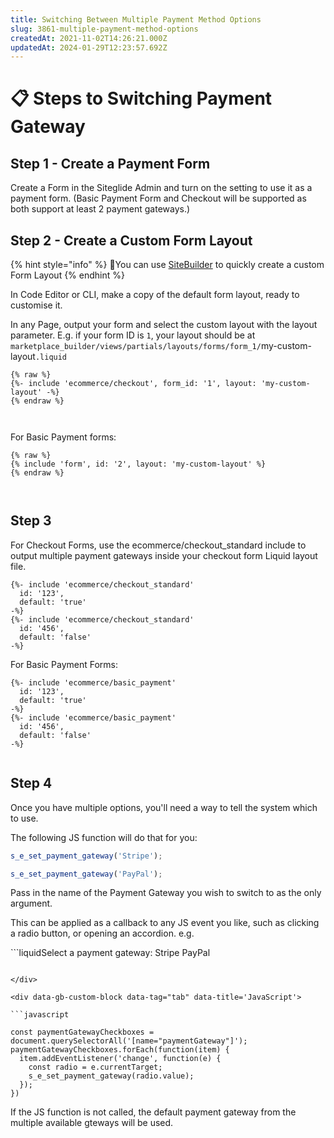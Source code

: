 ```yaml
---
title: Switching Between Multiple Payment Method Options
slug: 3861-multiple-payment-method-options
createdAt: 2021-11-02T14:26:21.000Z
updatedAt: 2024-01-29T12:23:57.692Z
---
```


# 📋 Steps to Switching Payment Gateway

## Step 1 - Create a Payment Form

Create a Form in the Siteglide Admin and turn on the setting to use it as a payment form. (Basic Payment Form and Checkout will be supported as both support at least 2 payment gateways.)

## Step 2 - Create a Custom Form Layout

{% hint style="info" %}
:genie:You can use [SiteBuilder](../../../sitebuilder/setup-sitebuilder/layouts/about-layouts/static-and-dynamic-form-layouts.md) to quickly create a custom Form Layout
{% endhint %}

In Code Editor or CLI, make a copy of the default form layout, ready to customise it.

In any Page, output your form and select the custom layout with the layout parameter. E.g. if your form ID is `1`, your layout should be at `marketplace_builder/views/partials/layouts/forms/form_1/`my-custom-layout`.liquid`

```liquid
{% raw %}
{%- include 'ecommerce/checkout', form_id: '1', layout: 'my-custom-layout' -%}
{% endraw %}



```

For Basic Payment forms:

```liquid
{% raw %}
{% include 'form', id: '2', layout: 'my-custom-layout' %}
{% endraw %}



```

## Step 3

For Checkout Forms, use the ecommerce/checkout\_standard include to output multiple payment gateways inside your checkout form Liquid layout file.

```liquid
{%- include 'ecommerce/checkout_standard'
  id: '123',
  default: 'true'
-%}
{%- include 'ecommerce/checkout_standard'
  id: '456',
  default: 'false'
-%}

```

For Basic Payment Forms:

```liquid
{%- include 'ecommerce/basic_payment'
  id: '123',
  default: 'true'
-%}
{%- include 'ecommerce/basic_payment'
  id: '456',
  default: 'false'
-%}


```

## Step 4

Once you have multiple options, you'll need a way to tell the system which to use.

The following JS function will do that for you:

```javascript
s_e_set_payment_gateway('Stripe');

s_e_set_payment_gateway('PayPal');
```

Pass in the name of the Payment Gateway you wish to switch to as the only argument.

This can be applied as a callback to any JS event you like, such as clicking a radio button, or opening an accordion. e.g.



\`\`\`liquidSelect a payment gateway: Stripe PayPal

````

</div>

<div data-gb-custom-block data-tag="tab" data-title='JavaScript'>

```javascript

const paymentGatewayCheckboxes = document.querySelectorAll('[name="paymentGateway"]');
paymentGatewayCheckboxes.forEach(function(item) {
  item.addEventListener('change', function(e) {
    const radio = e.currentTarget;
    s_e_set_payment_gateway(radio.value);
  });
})
````

If the JS function is not called, the default payment gateway from the multiple available gteways will be used.
